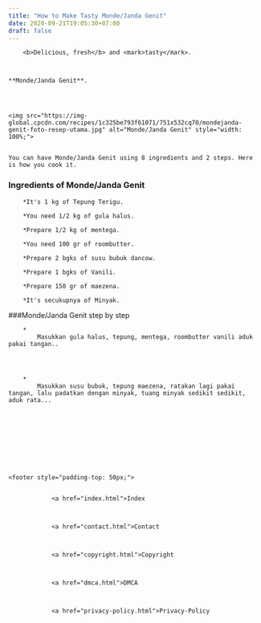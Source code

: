 ```yaml
---
title: "How to Make Tasty Monde/Janda Genit"
date: 2020-09-21T19:05:30+07:00
draft: false
---
```



  
    

        <b>Delicious, fresh</b> and <mark>tasty</mark>.
    
        

	**Monde/Janda Genit**. 
	


	
	<img src="https://img-global.cpcdn.com/recipes/1c325be793f61071/751x532cq70/mondejanda-genit-foto-resep-utama.jpg" alt="Monde/Janda Genit" style="width: 100%;">
	
	
	You can have Monde/Janda Genit using 8 ingredients and 2 steps. Here is how you cook it.


### Ingredients of Monde/Janda Genit


	
		*It's 1 kg of Tepung Terigu.
	
		*You need 1/2 kg of gula halus.
	
		*Prepare 1/2 kg of mentega.
	
		*You need 100 gr of roombutter.
	
		*Prepare 2 bgks of susu bubuk dancow.
	
		*Prepare 1 bgks of Vanili.
	
		*Prepare 150 gr of maezena.
	
		*It's secukupnya of Minyak.
	


	



###Monde/Janda Genit step by step
	
		*
			Masukkan gula halus, tepung, mentega, roombutter vanili aduk pakai tangan..
			
			
		
	
		*
			Masukkan susu bubuk, tepung maezena, ratakan lagi pakai tangan, lalu padatkan dengan minyak, tuang minyak sedikit sedikit, aduk rata...
			
			
		
	



	

    
    <footer style="padding-top: 50px;">
        
            
                <a href="index.html">Index
                
                
            
                <a href="contact.html">Contact
                
                
            
                <a href="copyright.html">Copyright
                
                
            
                <a href="dmca.html">DMCA
                
                
            
                <a href="privacy-policy.html">Privacy-Policy
                
            
        